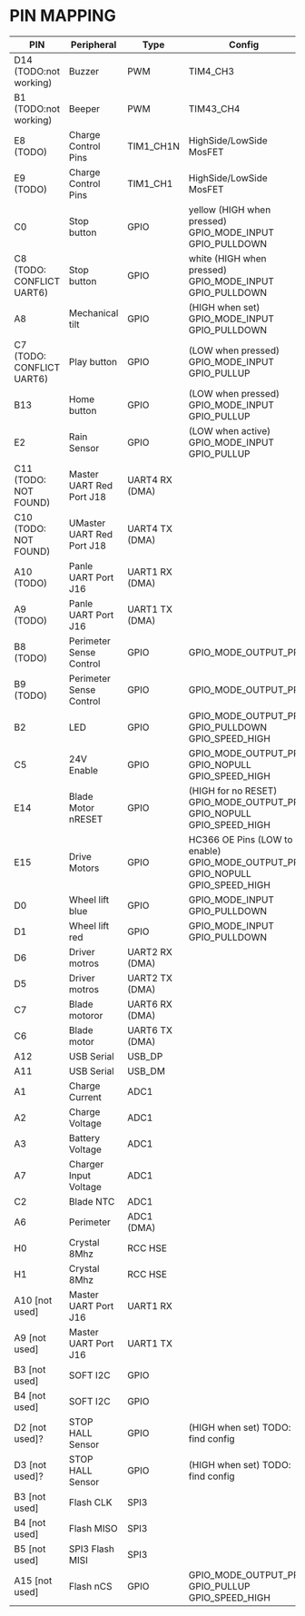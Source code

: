 
# PIN MAPPING


| PIN  | Peripheral  | Type | Config   |
|---|---|---|---|
| D14 (TODO:not working)  | Buzzer   | PWM  | TIM4_CH3  |
| B1  (TODO:not working)  | Beeper   | PWM  | TIM43_CH4  |
|  E8 (TODO)| Charge Control Pins  |  TIM1_CH1N | HighSide/LowSide MosFET   |
|  E9 (TODO)| Charge Control Pins  | TIM1_CH1   | HighSide/LowSide MosFET  |
|  C0 | Stop button  | GPIO  | yellow (HIGH when pressed) GPIO_MODE_INPUT GPIO_PULLDOWN  |
|  C8 (TODO: CONFLICT UART6) | Stop button  | GPIO  | white (HIGH when pressed)  GPIO_MODE_INPUT GPIO_PULLDOWN  |
| A8  |  Mechanical tilt  | GPIO  |  (HIGH when set) GPIO_MODE_INPUT GPIO_PULLDOWN |
| C7 (TODO: CONFLICT UART6)   | Play button  | GPIO  |  (LOW when pressed) GPIO_MODE_INPUT GPIO_PULLUP |
| B13  | Home button  | GPIO  | (LOW when pressed) GPIO_MODE_INPUT GPIO_PULLUP  |
|  E2 |   Rain Sensor | GPIO  | (LOW when active)  GPIO_MODE_INPUT GPIO_PULLUP  |
| C11 (TODO: NOT FOUND)  | Master UART Red Port J18   | UART4 RX (DMA)  |   |
|  C10 (TODO: NOT FOUND) | UMaster UART Red Port J18  | UART4 TX (DMA)  |   |
| A10 (TODO) | Panle UART Port J16  |  UART1 RX (DMA) |   |
| A9  (TODO)| Panle UART Port J16  | UART1 TX (DMA)  |   |
| B8  (TODO)| Perimeter Sense Control  | GPIO  |  GPIO_MODE_OUTPUT_PP |
| B9  (TODO)| Perimeter Sense Control  | GPIO  | GPIO_MODE_OUTPUT_PP  |
|  B2 | LED  | GPIO  | GPIO_MODE_OUTPUT_PP GPIO_PULLDOWN GPIO_SPEED_HIGH  |
|  C5 |  24V Enable | GPIO  | GPIO_MODE_OUTPUT_PP GPIO_NOPULL GPIO_SPEED_HIGH  |
|  E14 | Blade Motor nRESET  | GPIO  | (HIGH for no RESET) GPIO_MODE_OUTPUT_PP GPIO_NOPULL GPIO_SPEED_HIGH  |
|  E15 | Drive Motors  | GPIO  | HC366 OE Pins (LOW to enable) GPIO_MODE_OUTPUT_PP GPIO_NOPULL GPIO_SPEED_HIGH  |
| D0  | Wheel lift blue  | GPIO  | GPIO_MODE_INPUT GPIO_PULLDOWN  |
| D1  | Wheel lift red  | GPIO  | GPIO_MODE_INPUT GPIO_PULLDOWN  |
| D6  | Driver motros  |  UART2 RX (DMA)  |   |
| D5  | Driver motros  |  UART2 TX (DMA)  |   |
| C7  | Blade motoror  | UART6 RX (DMA)  |   |
| C6   | Blade motor  |  UART6 TX (DMA) |   |
| A12  | USB Serial  | USB_DP  |   |
|  A11 | USB Serial  | USB_DM  |   |
| A1  | Charge Current  | ADC1  |   |
|  A2 | Charge Voltage  | ADC1  |   |
| A3  | Battery Voltage  | ADC1  |   |
|  A7 | Charger Input Voltage  | ADC1  |   |
|  C2 | Blade NTC  |  ADC1 |   |
|  A6 | Perimeter  | ADC1 (DMA)  |   |
| H0  | Crystal 8Mhz  | RCC HSE   |   |
| H1  | Crystal 8Mhz  | RCC HSE  |   |
| A10 [not used] | Master UART Port J16  | UART1 RX  |   |
| A9  [not used]|  Master UART Port J16 | UART1 TX  |   |
| B3 [not used]  |  SOFT I2C | GPIO  |   |
| B4 [not used]  |  SOFT I2C |  GPIO |   |
|  D2 [not used]?|  STOP HALL Sensor  | GPIO  | (HIGH when set) TODO: find config  |
| D3  [not used]?|  STOP HALL Sensor |  GPIO |  (HIGH when set) TODO: find config |
|  B3 [not used]| Flash CLK  | SPI3  |   |
|  B4 [not used]| Flash MISO  |  SPI3 |   |
| B5  [not used]|  SPI3 Flash MISI |  SPI3 |   |
| A15 [not used] |  Flash nCS |  GPIO | GPIO_MODE_OUTPUT_PP GPIO_PULLUP GPIO_SPEED_HIGH  |
 
